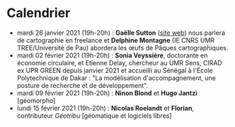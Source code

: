 # Calendrier

- mardi 26 janvier 2021 (19h-20h) : **Gaëlle Sutton** ([site web](https://gaellesutton.fr/)) nous parlera de cartographie en freelance et **Delphine Montagne** (IE CNRS UMR TREE/Université de Pau) abordera les œufs de Pâques cartographiques.
- mardi 02 février 2021 (19h-20h) : **Sonia Veyssière**, doctorante en économie circulaire, et Etienne Delay, chercheur au UMR Sens, CIRAD ex UPR GREEN depuis janvier 2021 et accueilli au Sénégal à l'École Polytechnique de Dakar : "La modélisation d'accompagnement, une posture de recherche et de développement".
- mardi 09 février 2021 (19h-20h) : **Ninon Blond** et **Hugo Jantzi** [géomorpho]
- lundi 15 février 2021 (19h-20h) : **Nicolas Roelandt** et **Florian**, contributeur *Géotribu* [géomatique et logiciels libres]
